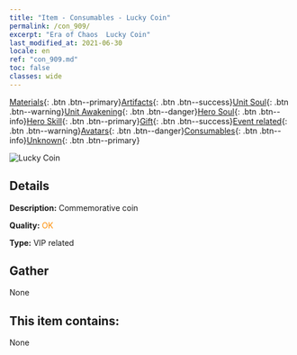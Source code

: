 ```yaml
---
title: "Item - Consumables - Lucky Coin"
permalink: /con_909/
excerpt: "Era of Chaos  Lucky Coin"
last_modified_at: 2021-06-30
locale: en
ref: "con_909.md"
toc: false
classes: wide
---
```

 [Materials](/Items/){: .btn .btn--primary}[Artifacts](/Items/Artifacts/){: .btn .btn--success}[Unit Soul](/Items/UnitSoul/){: .btn .btn--warning}[Unit Awakening](/Items/UnitAwakening/){: .btn .btn--danger}[Hero Soul](/Items/HeroSoul/){: .btn .btn--info}[Hero Skill](/Items/HeroSkill/){: .btn .btn--primary}[Gift](/Items/Gift/){: .btn .btn--success}[Event related](/Items/Events/){: .btn .btn--warning}[Avatars](/Items/Avatars/){: .btn .btn--danger}[Consumables](/Items/Consumables/){: .btn .btn--info}[Unknown](/Items/Unknown/){: .btn .btn--primary}

 ![Lucky Coin](/images/t/i_40002.png)

## Details
 **Description:** Commemorative coin

 **Quality:** <span style="color: #FF8C00">OK</span>

 **Type:** VIP related

## Gather

  None

## This item contains:

  None


